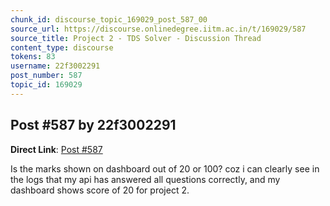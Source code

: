 ```yaml
---
chunk_id: discourse_topic_169029_post_587_00
source_url: https://discourse.onlinedegree.iitm.ac.in/t/169029/587
source_title: Project 2 - TDS Solver - Discussion Thread
content_type: discourse
tokens: 83
username: 22f3002291
post_number: 587
topic_id: 169029
---
```


## Post #587 by 22f3002291

**Direct Link**: [Post #587](https://discourse.onlinedegree.iitm.ac.in/t/169029/587)

Is the marks shown on dashboard out of 20 or 100? coz i can clearly see in the logs that my api has answered all questions correctly, and my dashboard shows score of 20 for project 2.
